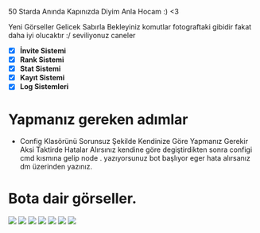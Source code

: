 50 Starda Anında Kapınızda Diyim Anla Hocam :) <3

Yeni Görseller Gelicek Sabırla Bekleyiniz komutlar fotograftaki gibidir fakat daha iyi olucaktır :/ seviliyonuz caneler 

- [x] **İnvite Sistemi**
- [x] **Rank Sistemi**
- [x] **Stat Sistemi**
- [x] **Kayıt Sistemi**
- [x] **Log Sistemleri**

# Yapmanız gereken adımlar

- Config Klasörünü Sorunsuz Şekilde Kendinize Göre Yapmanız Gerekir Aksi Taktirde Hatalar Alırsınız kendine göre degiştirdikten sonra configi cmd kısmına gelip node . yazıyorsunuz bot başlıyor eger hata alırsanız dm üzerinden yazınız.


# Bota dair görseller.
<img  src="https://cdn.discordapp.com/attachments/1097553839613288519/1103742312955248702/image.png">
<img  src="https://cdn.discordapp.com/attachments/1101241787655409664/1103756704673443910/image.png">
<img  src="https://cdn.discordapp.com/attachments/1101241787655409664/1103757413221404792/image.png">
<img  src="https://cdn.discordapp.com/attachments/1101241787655409664/1103758085488660561/image.png">
<img  src="https://cdn.discordapp.com/attachments/1101241787655409664/1104716903487918171/image.png">
<img  src="https://cdn.discordapp.com/attachments/1101241787655409664/1104720587307372544/image.png">
<img  src="https://media.discordapp.net/attachments/1097989540347658291/1101248438689091694/image.png?width=394&height=217">




